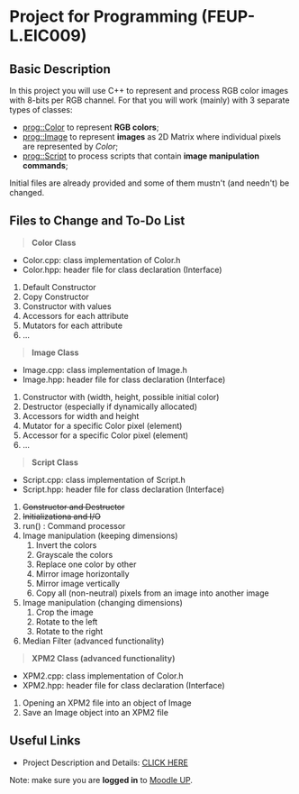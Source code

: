 # Project for Programming (FEUP-L.EIC009)

## Basic Description

In this project you will use C++ to represent and process RGB color images with 8-bits per RGB channel. For that you will work (mainly) with 3 separate types of classes:
 * <prog::Color> to represent **RGB colors**;
 * <prog::Image> to represent **images** as 2D Matrix where individual pixels are represented by _Color_;
 * <prog::Script> to process scripts that contain **image manipulation commands**;

Initial files are already provided and some of them mustn't (and needn't) be changed.

## Files to Change and To-Do List

> **Color Class**
  * Color.cpp: class implementation of Color.h
  * Color.hpp: header file for class declaration (Interface)
  1. Default Constructor
  2. Copy Constructor
  3. Constructor with values
  4. Accessors for each attribute
  5. Mutators for each attribute
  6. ...
> **Image Class**
  * Image.cpp: class implementation of Image.h
  * Image.hpp: header file for class declaration (Interface)
  1. Constructor with (width, height, possible initial color)
  2. Destructor (especially if dynamically allocated)
  3. Accessors for width and height
  4. Mutator for a specific Color pixel (element)
  5. Accessor for a specific Color pixel (element)
  6. ...
> **Script Class**
  * Script.cpp: class implementation of Script.h
  * Script.hpp: header file for class declaration (Interface)
  1. ~~Constructor and Destructor~~
  2. ~~Initializationa and I/O~~
  3. run() : Command processor
  4. Image manipulation (keeping dimensions)
     1. Invert the colors
     2. Grayscale the colors
     3. Replace one color by other
     4. Mirror image horizontally
     5. Mirror image vertically
     6. Copy all (non-neutral) pixels from an image into another image
  5. Image manipulation (changing dimensions)
     1.  Crop the image
     2.  Rotate to the left
     3.  Rotate to the right
  6. Median Filter (advanced functionality)
> **XPM2 Class (advanced functionality)**
  * XPM2.cpp: class implementation of Color.h
  * XPM2.hpp: header file for class declaration (Interface)
  1. Opening an XPM2 file into an object of Image
  2. Save an Image object into an XPM2 file
  
## Useful Links
* Project Description and Details: [ CLICK HERE ](https://moodle.up.pt/pluginfile.php/218459/mod_resource/content/11/index.html)

Note: make sure you are **logged in** to [Moodle UP](https://moodle.up.pt/my/).
